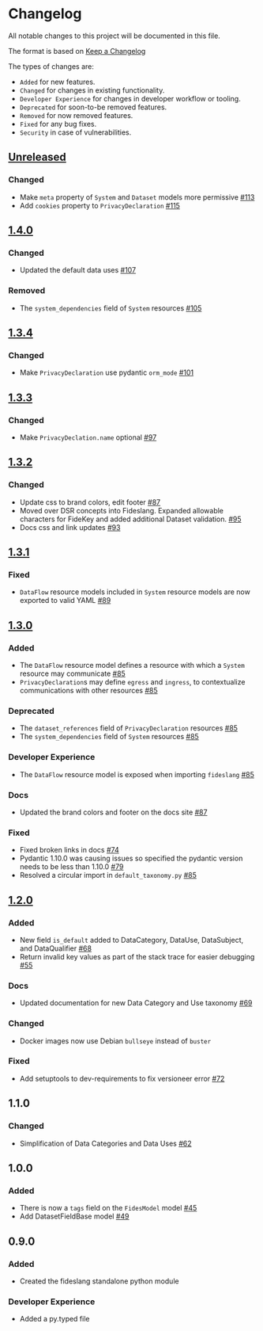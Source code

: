 # Changelog

All notable changes to this project will be documented in this file.

The format is based on [Keep a Changelog](https://keepachangelog.com/en/)

The types of changes are:

- `Added` for new features.
- `Changed` for changes in existing functionality.
- `Developer Experience` for changes in developer workflow or tooling.
- `Deprecated` for soon-to-be removed features.
- `Removed` for now removed features.
- `Fixed` for any bug fixes.
- `Security` in case of vulnerabilities.

## [Unreleased](https://github.com/ethyca/fideslang/compare/1.3.4...main)

### Changed

- Make `meta` property of `System` and `Dataset` models more permissive [#113](https://github.com/ethyca/fideslang/pull/113)
- Add `cookies` property to `PrivacyDeclaration` [#115](https://github.com/ethyca/fideslang/pull/115)

## [1.4.0](https://github.com/ethyca/fideslang/compare/1.3.4...1.4.0)

### Changed

- Updated the default data uses [#107](https://github.com/ethyca/fideslang/pull/107)

### Removed

- The `system_dependencies` field of `System` resources [#105](https://github.com/ethyca/fideslang/pull/105)

## [1.3.4](https://github.com/ethyca/fideslang/compare/1.3.3...1.3.4)

### Changed

- Make `PrivacyDeclaration` use pydantic `orm_mode` [#101](https://github.com/ethyca/fideslang/pull/101)

## [1.3.3](https://github.com/ethyca/fideslang/compare/1.3.2...1.3.3)

### Changed

- Make `PrivacyDeclation.name` optional [#97](https://github.com/ethyca/fideslang/pull/97)

## [1.3.2](https://github.com/ethyca/fideslang/compare/1.3.1...1.3.2)

### Changed

- Update css to brand colors, edit footer [#87](https://github.com/ethyca/fideslang/pull/87)
- Moved over DSR concepts into Fideslang. Expanded allowable characters for FideKey and added additional Dataset validation. [#95](https://github.com/ethyca/fideslang/pull/95)
- Docs css and link updates [#93](https://github.com/ethyca/fideslang/pull/93)

## [1.3.1](https://github.com/ethyca/fideslang/compare/1.3.0...1.3.1)

### Fixed

- `DataFlow` resource models included in `System` resource models are now exported to valid YAML [#89](https://github.com/ethyca/fideslang/pull/89)

## [1.3.0](https://github.com/ethyca/fideslang/compare/1.2.0...1.3.0)

### Added

- The `DataFlow` resource model defines a resource with which a `System` resource may communicate [#85](https://github.com/ethyca/fideslang/pull/85)
- `PrivacyDeclaration`s may define `egress` and `ingress`, to contextualize communications with other resources [#85](https://github.com/ethyca/fideslang/pull/85)

### Deprecated

- The `dataset_references` field of `PrivacyDeclaration` resources [#85](https://github.com/ethyca/fideslang/pull/85)
- The `system_dependencies` field of `System` resources [#85](https://github.com/ethyca/fideslang/pull/85)

### Developer Experience

- The `DataFlow` resource model is exposed when importing `fideslang` [#85](https://github.com/ethyca/fideslang/pull/85)

### Docs

- Updated the brand colors and footer on the docs site [#87](https://github.com/ethyca/fideslang/pull/87)

### Fixed

- Fixed broken links in docs [#74](https://github.com/ethyca/fideslang/pull/74)
- Pydantic 1.10.0 was causing issues so specified the pydantic version needs to be less than 1.10.0 [#79](https://github.com/ethyca/fideslang/pull/79)
- Resolved a circular import in `default_taxonomy.py` [#85](https://github.com/ethyca/fideslang/pull/85)

## [1.2.0](https://github.com/ethyca/fideslang/compare/1.1.0...1.2.0)

### Added

- New field `is_default` added to DataCategory, DataUse, DataSubject, and DataQualifier [#68](https://github.com/ethyca/fideslang/pull/68)
- Return invalid key values as part of the stack trace for easier debugging [#55](https://github.com/ethyca/fideslang/pull/55)

### Docs

- Updated documentation for new Data Category and Use taxonomy [#69](https://github.com/ethyca/fideslang/pull/69)

### Changed

- Docker images now use Debian `bullseye` instead of `buster`

### Fixed

- Add setuptools to dev-requirements to fix versioneer error [#72](https://github.com/ethyca/fideslang/pull/72)

## 1.1.0

### Changed

- Simplification of Data Categories and Data Uses [#62](https://github.com/ethyca/fideslang/pull/62)

## 1.0.0

### Added

- There is now a `tags` field on the `FidesModel` model [#45](https://github.com/ethyca/fideslang/pull/45)
- Add DatasetFieldBase model [#49](https://github.com/ethyca/fideslang/pull/49)

## 0.9.0

### Added

- Created the fideslang standalone python module

### Developer Experience

- Added a py.typed file
